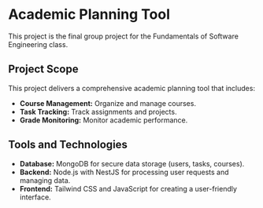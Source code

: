 # Academic Planning Tool
This project is the final group project for the Fundamentals of Software Engineering class.

## Project Scope
This project delivers a comprehensive academic planning tool that includes:
- **Course Management:** Organize and manage courses.
- **Task Tracking:** Track assignments and projects.
- **Grade Monitoring:** Monitor academic performance.

## Tools and Technologies
- **Database:** MongoDB for secure data storage (users, tasks, courses).
- **Backend:** Node.js with NestJS for processing user requests and managing data.
- **Frontend:** Tailwind CSS and JavaScript for creating a user-friendly interface.
